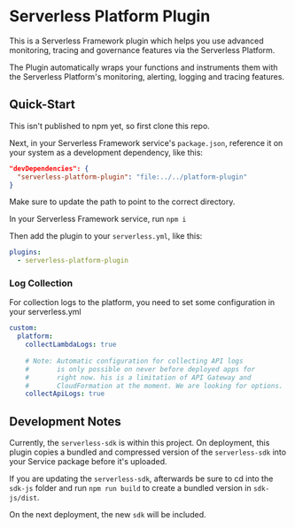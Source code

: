 # Serverless Platform Plugin

This is a Serverless Framework plugin which helps you use advanced monitoring, tracing and governance features via the Serverless Platform.

The Plugin automatically wraps your functions and instruments them with the Serverless Platform's monitoring, alerting, logging and tracing features.

## Quick-Start

This isn't published to npm yet, so first clone this repo.

Next, in your Serverless Framework service's `package.json`, reference it on your system as a development dependency, like this:

```json
"devDependencies": {
  "serverless-platform-plugin": "file:../../platform-plugin"
}
```

Make sure to update the path to point to the correct directory.

In your Serverless Framework service, run `npm i`

Then add the plugin to your `serverless.yml`, like this:

```yaml
plugins:
  - serverless-platform-plugin
```

### Log Collection

For collection logs to the platform, you need to set some configuration in your serverless.yml

```yaml
custom:
  platform:
    collectLambdaLogs: true
    
    # Note: Automatic configuration for collecting API logs 
    #       is only possible on never before deployed apps for
    #       right now. his is a limitation of API Gateway and
    #       CloudFormation at the moment. We are looking for options.
    collectApiLogs: true

```

## Development Notes

Currently, the `serverless-sdk` is within this project.  On deployment, this plugin copies a bundled and compressed version of the `serverless-sdk` into your Service package before it's uploaded.

If you are updating the `serverless-sdk`, afterwards be sure to cd into the `sdk-js` folder and run `npm run build` to create a bundled version in `sdk-js/dist`.  

On the next deployment, the new `sdk` will be included.
